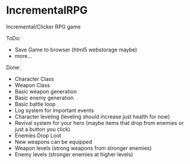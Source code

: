 # IncrementalRPG
Incremental/Clicker RPG game

ToDo:
* Save Game to browser (html5 webstorage maybe)
* more...

Done:
* Character Class
* Weapon Class
* Basic weapon generation
* Basic enemy generation
* Basic battle loop
* Log system for important events
* Character leveling (leveling should increase just health for now)
* Revival system for your hero (maybe items that drop from enemies or just a button you click)
* Enemies Drop Loot
* New weapons can be equipped
* Weapon levels (strong weapons from stronger enemies)
* Enemy levels (stronger enemies at higher levels)
